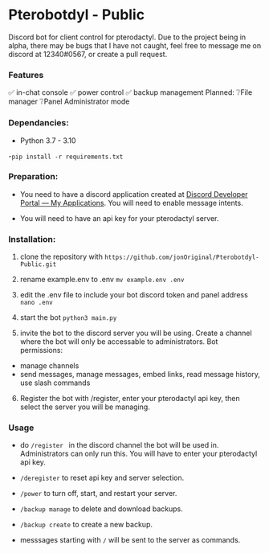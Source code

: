 
# Pterobotdyl - Public
 
 Discord bot for client control for pterodactyl. 
Due to the project being in alpha, there may be bugs that I have not caught, feel free to message me on discord at 12340#0567, or create a pull request.

### Features
✅ in-chat console
✅ power control
✅ backup management
Planned:
❔File manager
❔Panel Administrator mode

 ### Dependancies:
 - Python 3.7 - 3.10

 -```pip install -r requirements.txt```

### Preparation:
- You need to have a discord application created at [Discord Developer Portal — My Applications](https://discord.com/developers/applications). You will need to enable message intents.

- You will need to have an api key for your pterodactyl server.


### Installation:
1. clone the repository with
	```https://github.com/jonOriginal/Pterobotdyl-Public.git```

2. rename example.env to .env
	```mv example.env .env```
	
3. edit the .env file to include your bot discord token and panel address
	```nano .env```
	
4. start the bot
	```python3 main.py```

5. invite the bot to the discord server you will be using. Create a channel where the bot will only be accessable to administrators. 
Bot permissions:
- manage channels 
- send messages, manage messages, embed links, read message history, use slash commands

6. Register the bot with /register, enter your pterodactyl api key, then select the server you will be managing.
### Usage

- do ```/register ``` in the discord channel the bot will be used in. Administrators can only run this. You will have to enter your pterodactyl api key.

- ```/deregister``` to reset api key and server selection.

- ```/power``` to turn off, start, and restart your server.

- ```/backup manage``` to delete and download backups.

- ```/backup create``` to create a new backup.

- messsages starting with ```/``` will be sent to the server as commands.
